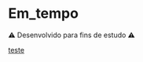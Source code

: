 

<h1>Em_tempo</h1>

 <p>⚠ Desenvolvido para fins de estudo ⚠</p> 

<div> 
    <a href="http://192.168.0.15:5500/Em_tempo.html">teste</a>
</div>
